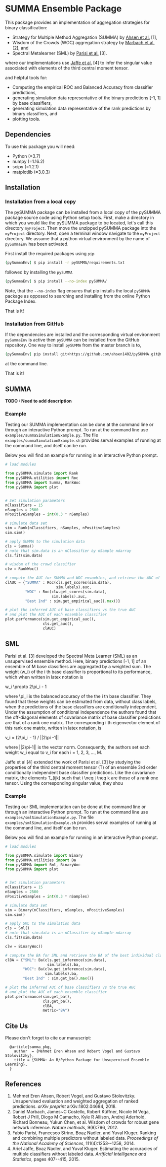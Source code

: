 SUMMA Ensemble Package
===============

This package provides an implementation of aggregation strategies for binary classification:

- Strategy for Multiple Method Aggregation (SUMMA) by [Ahsen et al.](https://arxiv.org/abs/1802.04684) [1],
- Wisdom of the Crowds (WOC) aggregation strategy by [Marbach et al.](https://www.nature.com/articles/nmeth.2016) [2], and
- Spectral Metalearner (SML) by [Parisi et al.](https://www.pnas.org/content/111/4/1253.short) [3].

where our implementations use [Jaffe et al.](http://proceedings.mlr.press/v38/jaffe15.pdf) [4] to infer the singular value associated with elements of the third central moment tensor.

and helpful tools for:

- Computing the empirical ROC and Balanced Accuracy from classifier predictions,
- generating simulation data representative of the binary predictions [-1, 1] by base classifiers,
- generating simulation data representative of the rank predictions by binary classifiers, and
- plotting tools.

Dependencies
-----------
To use this package you will need:

- Python (=3.7)
- numpy (=1.16.2)
- scipy (=1.2.1)
- matplotlib (=3.0.3)


Installation
------------

### Installation from a local copy

The pySUMMA package can be installed from a local copy of the pySUMMA package source code using Python setup tools.  First, make a directory in which you would like the pySUMMA package to be located, let's call this directory `myProject`.  Then move the unzipped pySUMMA package into the `myProject` directory.  Next, open a terminal window navigate to the `myProject` directory.  We assume that a python virtual environment by the name of `pySummaEnv` has been activated.


First install the required packages using `pip`
```bash
(pySummaEnv) $ pip install -r pySUMMA/requirements.txt
```

followed by installing the `pySUMMA`

```bash
(pySummaEnv) $ pip install --no-index pySUMMA/
```

Note, that the `--no-index` flag ensures that pip installs the local `pySUMMA` package as opposed to searching and installing from the online Python Package Index.

That is it!


### Installation from GitHub

If the dependencies are installed and the corresponding virtual environment `pySummaEnv` is active then `pySUMMA` can be installed from the GitHub repository.  One way to install `pySUMMA` from the master branch is to,

```bash
(pySummaEnv) pip install git+https://github.com/ahsen1402/pySUMMA.git@master
```

at the command line.

That is it!

SUMMA
-----

**TODO : Need to add description**

### Example

Testing our SUMMA implementation can be done at the command line or through an interactive Python prompt.  To run at the command line use `examples/summaSimulationExample.py`.  The file `examples/summaSimulationExample.sh` provides serval examples of running at the command line, and itself can be run.

Below you will find an example for running in an interactive Python prompt.
```python
# load modules

from pySUMMA.simulate import Rank
from pySUMMA.utilities import Roc
from pySUMMA import Summa, RankWoc
from pySUMMA import plot


# Set simulation parameters
nClassifiers = 15
nSamples = 2500
nPositiveSamples = int(0.3 * nSamples)

# simulate data set
sim = Rank(nClassifiers, nSamples, nPositiveSamples)
sim.sim()

# apply SUMMA to the simulation data
cls = Summa()
# note that sim.data is an nClassifier by nSample ndarray
cls.fit(sim.data)

# wisdom of the crowd classifier
clw = RankWoc()

# compute the AUC for SUMMA and WOC ensembles, and retrieve the AUC of the best individual classifier
clAUC = {"SUMMA" : Roc(cls.get_scores(sim.data),
                       sim.labels).auc,
         "WOC" : Roc(clw.get_scores(sim.data),
                     sim.labels).auc,
         "Best Ind" : sim.get_empirical_auc().max()}

# plot the inferred AUC of base classifiers vs the true AUC
# and plot the AUC of each ensemble classifier
plot.performance(sim.get_empirical_auc(),		
                 cls.get_auc(),   	   	
                 clAUC)

```



SML
---

Parisi et al. [3] developed the Spectral Meta Learner (SML) as an
unsupervised ensemble method.  Here, binary predictions [-1, 1] of an ensemble of M
base classifiers are aggregated by a weighted sum.  The weight (w_i) of the i th base
classifier is proportional to its performance, which when written in latex notation is

w_i \propto 2\pi_i - 1

where \pi_i is the balanced accuracy of the the i th base classifier.
They found that these weights can be estimated from data, without class labels,
when the predictions of the base classifiers are conditionally independent.  
Under the assumption of conditional independence the authors found that
the off-diagonal elements of covariance matrix of base classifier predictions
are that of a rank one matrix.  The corresponding i th eigenvector
element of this rank one matrix, written in latex notation, is

v_i = (2\pi_i - 1) / ||2\pi -1||

where ||2\pi-1|| is the vector norm.  Consequently, the authors set each weight w_i
equal to v_i for each i = 1, 2, 3, ..., M.

Jaffe et al [4] extended the work of Parisi et al. [3] by studying the properties
of the third central moment tensor (T) of an ensemble 3rd order conditionally
independent base classifier predictions.  Like the covariance matrix, the elements T_{ijk}
such that i \neq j \neq k are those of a rank one tensor.  Using the corresponding
singular value, they shou



### Example

Testing our SML implementation can be done at the command line or through an interactive Python prompt.  To run at the command line use `examples/smlSimulationExample.py`.  The file `examples/smlSimulationExample.sh` provides serval examples of running at the command line, and itself can be run.

Below you will find an example for running in an interactive Python prompt.
```python
# load modules

from pySUMMA.simulate import Binary
from pySUMMA.utilities import Ba
from pySUMMA import Sml, BinaryWoc
from pySUMMA import plot


# Set simulation parameters
nClassifiers = 15
nSamples = 2500
nPositiveSamples = int(0.3 * nSamples)

# simulate data set
sim = Binary(nClassifiers, nSamples, nPositiveSamples)
sim.sim()

# apply SML to the simulation data
cls = Sml()
# note that sim.data is an nClassifier by nSample ndarray
cls.fit(sim.data)

clw = BinaryWoc()

# compute the BA for SML and retrieve the BA of the best individual classifier
clBA = {"SML": Ba(cls.get_inference(sim.data),
                   sim.labels).ba,
        "WOC": Ba(clw.get_inference(sim.data),
                  sim.labels).ba,
        "Best Ind" : sim.get_ba().max()}

# plot the inferred AUC of base classifiers vs the true AUC
# and plot the AUC of each ensemble classifier
plot.performance(sim.get_ba(),
                 cls.get_ba(),
                 clBA,
                 metric="BA")

```




Cite Us
-------

Please don't forget to cite our manuscript:

```
  @article{summa_pkg,
    author  = {Mehmet Eren Ahsen and Robert Vogel and Gustavo Stolovitzky},
    title = {SUMMA: An R/Python Package for Unsupervised Ensemble Learning},
  }
```

References
----------

1. Mehmet Eren Ahsen, Robert Vogel, and Gustavo Stolovitzky. Unsupervised evaluation and weighted aggregation of ranked predictions. *arXiv preprint* arXiv:1802.04684, 2018.
2. Daniel Marbach, James~C Costello, Robert Küffner, Nicole M Vega, Robert J Prill, Diogo M Camacho, Kyle R Allison, Andrej Aderhold, Richard Bonneau, Yukun Chen, et al. Wisdom of crowds for robust gene network inference. *Nature methods*, 9(8):796, 2012.
3. Fabio Parisi, Francesco Strino, Boaz Nadler, and Yuval Kluger. Ranking and combining multiple predictors without labeled data. *Proceedings of the National Academy of Sciences*, 111(4):1253--1258, 2014.
4. Ariel Jaffe, Boaz Nadler, and Yuval Kluger. Estimating the accuracies of multiple classifiers without labeled data. *Artificial Intelligence and Statistics*, pages 407--415, 2015.
